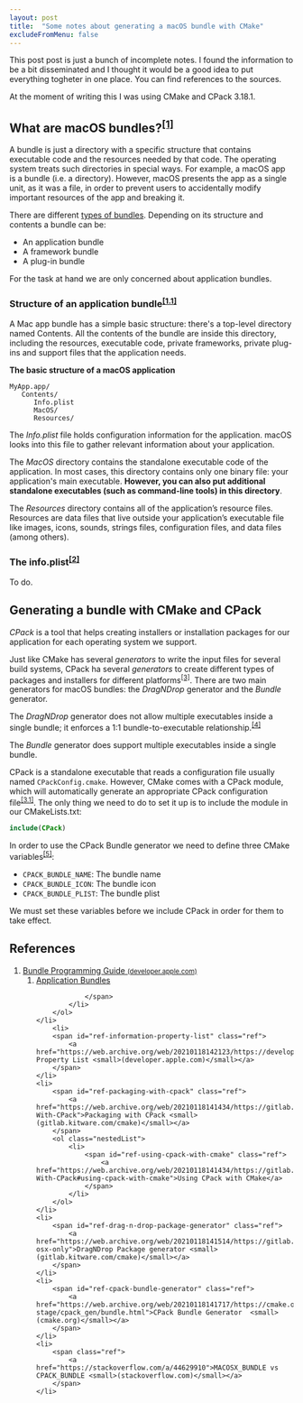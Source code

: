 ```yaml
---
layout: post
title:  "Some notes about generating a macOS bundle with CMake"
excludeFromMenu: false
---
```


This post post is just a bunch of incomplete notes. I found the information to be a bit disseminated and I thought it would be a good idea to put everything togheter in one place. You can find references to the sources.

At the moment of writing this I was using CMake and CPack 3.18.1.

## What are macOS bundles?<sup>[[1]](#ref-bundle-programming-guide)</sup>

A bundle is just a directory with a specific structure that
contains executable code and the resources needed by that code.
The operating system treats such directories in special ways. For example, a macOS
app is a bundle (i.e. a directory). However, macOS presents the app
as a single unit, as it was a file, in order to prevent users to accidentally
modify important resources of the app and breaking it.

There are different [types of bundles](https://developer.apple.com/library/archive/documentation/CoreFoundation/Conceptual/CFBundles/AboutBundles/AboutBundles.html#//apple_ref/doc/uid/10000123i-CH100-SW7). Depending on its structure and contents
a bundle can be:

- An application bundle
- A framework bundle
- A plug-in bundle

For the task at hand we are only concerned about application bundles.

### Structure of an application bundle<sup>[[1.1]](#ref-application-bundles)</sup>
A Mac app bundle has a simple basic structure: there's a top-level directory named Contents. All the contents of the bundle are inside this directory, including the resources, executable code, private frameworks, private plug-ins and support files that the application needs.

**The basic structure of a macOS application**
```
MyApp.app/
   Contents/
      Info.plist
      MacOS/
      Resources/
```

The *Info.plist* file holds configuration information for the application. macOS looks into this file to gather relevant information about your application.

The *MacOS* directory contains the standalone executable code of the application. In most cases, this directory contains only one binary file: your application's main executable. **However, you can also put additional standalone executables (such as command-line tools) in this directory**.

The *Resources* directory contains all of the application’s resource files. Resources are data files that live outside your application’s executable file like images, icons, sounds, strings files, configuration files, and data files (among others).

### The info.plist<sup>[[2]](#ref-information-property-list)</sup>
To do.

## Generating a bundle with CMake and CPack

*CPack* is a tool that helps creating installers or installation packages for our application
for each operating system we support.

Just like CMake has several *generators* to write the input files for several build systems,
CPack ha several *generators* to create different types of packages and installers
for different platforms<sup>[[3]](#ref-packaging-with-cpack)</sup>.
There are two main generators for macOS bundles: the *DragNDrop* generator and the *Bundle* generator.

The *DragNDrop* generator does not allow multiple executables inside a single bundle; it enforces a 1:1 bundle-to-executable relationship.<sup>[[4]](#ref-drag-n-drop-package-generator)</sup>

The *Bundle* generator does support multiple executables inside a single bundle.

CPack is a standalone executable that reads a configuration file usually named `CPackConfig.cmake`.
However, CMake comes with a CPack module, which will automatically generate an
appropriate CPack configuration file<sup>[[3.1]](#ref-using-cpack-with-cmake)</sup>.
The only thing we need to do to set it up is to include the module in our CMakeLists.txt:
```cmake
include(CPack)
```

In order to use the CPack Bundle generator we need to define three CMake variables<sup>[[5]](#ref-cpack-bundle-generator)</sup>:

- `CPACK_BUNDLE_NAME`: The bundle name
- `CPACK_BUNDLE_ICON`: The bundle icon
- `CPACK_BUNDLE_PLIST`: The bundle plist

We must set these variables before we include CPack in order for them to take effect.

## References

<ol class="nestedList">
    <li>
        <span id="ref-bundle-programming-guide" class="ref">
            <a href="https://web.archive.org/web/20210118140759/https%3A%2F%2Fdeveloper.apple.com%2Flibrary%2Farchive%2Fdocumentation%2FCoreFoundation%2FConceptual%2FCFBundles%2FIntroduction%2FIntroduction.html">Bundle Programming Guide <small>(developer.apple.com)</small></a>
        </span>
        <ol class="nestedList">
            <li>
                <span id="ref-application-bundles" class="ref">
                    <a href="https://web.archive.org/web/20210118141233/https://developer.apple.com/library/archive/documentation/CoreFoundation/Conceptual/CFBundles/BundleTypes/BundleTypes.html#//apple_ref/doc/uid/10000123i-CH101-SW13">Application Bundles</a>
                    
                </span>
            </li>
        </ol>
    </li>
        <li>
        <span id="ref-information-property-list" class="ref">
            <a href="https://web.archive.org/web/20210118142123/https://developer.apple.com/documentation/bundleresources/information_property_list">Information Property List <small>(developer.apple.com)</small></a>
        </span>
    </li>
    <li>
        <span id="ref-packaging-with-cpack" class="ref">
            <a href="https://web.archive.org/web/20210118141434/https://gitlab.kitware.com/cmake/community/-/wikis/doc/cpack/Packaging-With-CPack">Packaging with CPack <small>(gitlab.kitware.com/cmake)</small></a>
        </span>
        <ol class="nestedList">
            <li>
                <span id="ref-using-cpack-with-cmake" class="ref">
                    <a href="https://web.archive.org/web/20210118141434/https://gitlab.kitware.com/cmake/community/-/wikis/doc/cpack/Packaging-With-CPack#using-cpack-with-cmake">Using CPack with CMake</a>
                </span>
            </li>
        </ol>
    </li>
    <li>
        <span id="ref-drag-n-drop-package-generator" class="ref">
            <a href="https://web.archive.org/web/20210118141514/https://gitlab.kitware.com/cmake/community/-/wikis/doc/cpack/PackageGenerators#dragndrop-osx-only">DragNDrop Package generator <small>(gitlab.kitware.com/cmake)</small></a>
        </span>
    </li>
    <li>
        <span id="ref-cpack-bundle-generator" class="ref">
            <a href="https://web.archive.org/web/20210118141717/https://cmake.org/cmake/help/git-stage/cpack_gen/bundle.html">CPack Bundle Generator  <small>(cmake.org)</small></a>
        </span>
    </li>
    <li>
        <span class="ref">
            <a href="https://stackoverflow.com/a/44629910">MACOSX_BUNDLE vs CPACK_BUNDLE <small>(stackoverflow.com)</small></a>
        </span>
    </li>
</ol>
